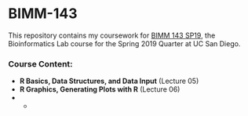 # BIMM-143

This repository contains my coursework for [BIMM 143 SP19](https://bioboot.github.io/bimm143_S19/), the Bioinformatics Lab course for the Spring 2019 Quarter at UC San Diego.

### Course Content:

- **R Basics, Data Structures, and Data Input** (Lecture 05)
- **R Graphics, Generating Plots with R** (Lecture 06)
- *
